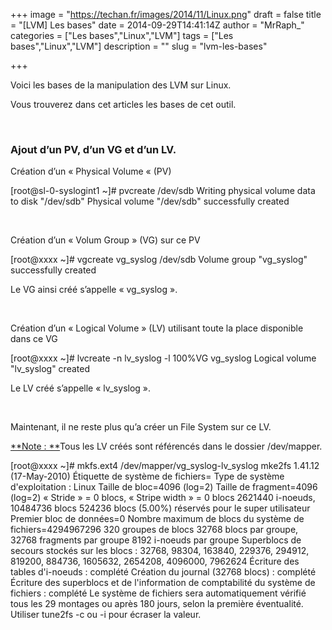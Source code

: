 +++
image = "https://techan.fr/images/2014/11/Linux.png"
draft = false
title = "[LVM] Les bases"
date = 2014-09-29T14:41:14Z
author = "MrRaph_"
categories = ["Les bases","Linux","LVM"]
tags = ["Les bases","Linux","LVM"]
description = ""
slug = "lvm-les-bases"

+++


Voici les bases de la manipulation des LVM sur Linux.

Vous trouverez dans cet articles les bases de cet outil.  
  
  

### Ajout d’un PV, d’un VG et d’un LV.

Création d’un « Physical Volume « (PV)

[root@sl-0-syslogint1 ~]# pvcreate /dev/sdb Writing physical volume data to disk "/dev/sdb" Physical volume "/dev/sdb" successfully created

 

Création d’un « Volum Group » (VG) sur ce PV

[root@xxxx ~]# vgcreate vg_syslog /dev/sdb Volume group "vg_syslog" successfully created

Le VG ainsi créé s’appelle « vg_syslog ».

 

Création d’un « Logical Volume » (LV) utilisant toute la place disponible dans ce VG

[root@xxxx ~]# lvcreate -n lv_syslog -l 100%VG vg_syslog Logical volume "lv_syslog" created

Le LV créé s’appelle « lv_syslog ».

 

Maintenant, il ne reste plus qu’a créer un File System sur ce LV.

<span style="text-decoration: underline;">**Note : **</span>Tous les LV créés sont référencés dans le dossier /dev/mapper.

[root@xxxx ~]# mkfs.ext4 /dev/mapper/vg_syslog-lv_syslog mke2fs 1.41.12 (17-May-2010) Étiquette de système de fichiers= Type de système d'exploitation : Linux Taille de bloc=4096 (log=2) Taille de fragment=4096 (log=2) « Stride » = 0 blocs, « Stripe width » = 0 blocs 2621440 i-noeuds, 10484736 blocs 524236 blocs (5.00%) réservés pour le super utilisateur Premier bloc de données=0 Nombre maximum de blocs du système de fichiers=4294967296 320 groupes de blocs 32768 blocs par groupe, 32768 fragments par groupe 8192 i-noeuds par groupe Superblocs de secours stockés sur les blocs : 32768, 98304, 163840, 229376, 294912, 819200, 884736, 1605632, 2654208, 4096000, 7962624 Écriture des tables d'i-noeuds : complété Création du journal (32768 blocs) : complété Écriture des superblocs et de l'information de comptabilité du système de fichiers : complété Le système de fichiers sera automatiquement vérifié tous les 29 montages ou après 180 jours, selon la première éventualité. Utiliser tune2fs -c ou -i pour écraser la valeur.

 

 


